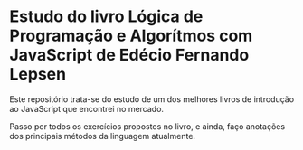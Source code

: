 # Estudo do livro Lógica de Programação e Algorítmos com JavaScript de Edécio Fernando Lepsen

Este repositório trata-se do estudo de um dos melhores livros de introdução ao JavaScript que encontrei no mercado.

Passo por todos os exercícios propostos no livro, e ainda, faço anotações dos principais métodos da linguagem atualmente.